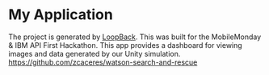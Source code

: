 # My Application

The project is generated by [LoopBack](http://loopback.io). This was built for the MobileMonday & IBM API First Hackathon. This app provides a dashboard for viewing images and data generated by our Unity simulation. https://github.com/zcaceres/watson-search-and-rescue
